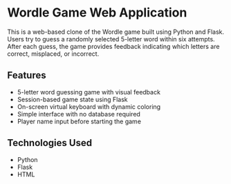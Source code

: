 # Wordle Game Web Application

This is a web-based clone of the Wordle game built using Python and Flask. 
Users try to guess a randomly selected 5-letter word within six attempts. 
After each guess, the game provides feedback indicating which letters are correct, misplaced, or incorrect.

## Features

- 5-letter word guessing game with visual feedback
- Session-based game state using Flask
- On-screen virtual keyboard with dynamic coloring
- Simple interface with no database required
- Player name input before starting the game

## Technologies Used

- Python 
- Flask
- HTML
